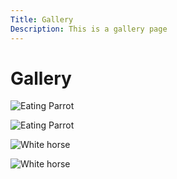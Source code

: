 ```yaml
---
Title: Gallery
Description: This is a gallery page
---
```

# Gallery

![Eating Parrot](https://www.student.bth.se/~olja23/dbwebb-kurser/design/me/portfolio/image/imgallery/parrot-eating.png "Parrot Eating")

![Eating Parrot](%base_url%/image/imgallery/parrot-eating.png "Parrot Eating")

![White horse](%base_url%/image/imgallery/horse.jpg "White horse")

![White horse](%base_url%/image/imgallery/horse.png "White horse")

<!-- 

![Yellow Bird](%base_url%/assets/img/imgallery/yellow-bird.jpg "Yellow bird")

![Chrysanthemum Flower](%base_url%/assets/img/imgallery/chrysanthemum.jpg "Chrysanthemum Flower")

![Pexels Ayna](%base_url%/assets/img/imgallery/pexels-ayna.jpg "Pexels Ayna")

![Blue Bird](%base_url%/assets/img/imgallery/blue-bird.jpg "Blue Bird")

![Horses](%base_url%/assets/img/imgallery/horses.jpg "Horses")

![Mountains](%base_url%/assets/img/imgallery/mountains.jpg "Mountains")

![Pine Forest](%base_url%/assets/img/imgallery/pine-forest.jpg "Pine forest")

-->